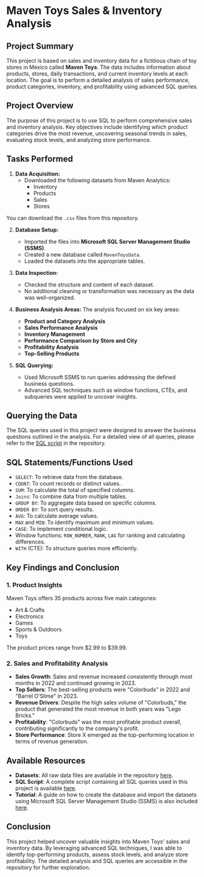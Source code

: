 # Maven Toys Sales & Inventory Analysis

## Project Summary
This project is based on sales and inventory data for a fictitious chain of toy stores in Mexico called **Maven Toys**. The data includes information about products, stores, daily transactions, and current inventory levels at each location. The goal is to perform a detailed analysis of sales performance, product categories, inventory, and profitability using advanced SQL queries.

## Project Overview
The purpose of this project is to use SQL to perform comprehensive sales and inventory analysis. Key objectives include identifying which product categories drive the most revenue, uncovering seasonal trends in sales, evaluating stock levels, and analyzing store performance.

## Tasks Performed
1. **Data Acquisition:**
   - Downloaded the following datasets from Maven Analytics:
     - Inventory
     - Products
     - Sales
     - Stores

You can download the `.csv` files from this repository.
     

2. **Database Setup:**
   - Imported the files into **Microsoft SQL Server Management Studio (SSMS)**.
   - Created a new database called `MavenToysData`.
   - Loaded the datasets into the appropriate tables.

3. **Data Inspection:**
   - Checked the structure and content of each dataset.
   - No additional cleaning or transformation was necessary as the data was well-organized.

4. **Business Analysis Areas:**
   The analysis focused on six key areas:
   - **Product and Category Analysis**
   - **Sales Performance Analysis**
   - **Inventory Management**
   - **Performance Comparison by Store and City**
   - **Profitability Analysis**
   - **Top-Selling Products**

5. **SQL Querying:**
   - Used Microsoft SSMS to run queries addressing the defined business questions.
   - Advanced SQL techniques such as window functions, CTEs, and subqueries were applied to uncover insights.

## Querying the Data
The SQL queries used in this project were designed to answer the business questions outlined in the analysis. For a detailed view of all queries, please refer to the [SQL script](https://github.com/DaCruzEmanuel/SQL_Sales-analysis/blob/main/SQL_MavenToys%20Sales%20analysis.sql) in the repository.

## SQL Statements/Functions Used
- `SELECT`: To retrieve data from the database.
- `COUNT`: To count records or distinct values.
- `SUM`: To calculate the total of specified columns.
- `Joins`: To combine data from multiple tables.
- `GROUP BY`: To aggregate data based on specific columns.
- `ORDER BY`: To sort query results.
- `AVG`: To calculate average values.
- `MAX` and `MIN`: To identify maximum and minimum values.
- `CASE`: To implement conditional logic.
- Window functions: `ROW_NUMBER`, `RANK`, `LAG` for ranking and calculating differences.
- `WITH` (CTE): To structure queries more efficiently.

## Key Findings and Conclusion

### 1. Product Insights
Maven Toys offers 35 products across five main categories:
- Art & Crafts
- Electronics
- Games
- Sports & Outdoors
- Toys

The product prices range from $2.99 to $39.99.

### 2. Sales and Profitability Analysis
- **Sales Growth**: Sales and revenue increased consistently through most months in 2022 and continued growing in 2023.
- **Top Sellers**: The best-selling products were "Colorbuds" in 2022 and "Barrel O’Slime" in 2023.
- **Revenue Drivers**: Despite the high sales volume of "Colorbuds," the product that generated the most revenue in both years was "Lego Bricks."
- **Profitability**: "Colorbuds" was the most profitable product overall, contributing significantly to the company's profit.
- **Store Performance**: Store X emerged as the top-performing location in terms of revenue generation.

## Available Resources
- **Datasets**: All raw data files are available in the repository [here](https://github.com/DaCruzEmanuel/SQL_Sales-analysis/upload/main/Datasets).
- **SQL Script**: A complete script containing all SQL queries used in this project is available [here](https://github.com/DaCruzEmanuel/SQL_Sales-analysis/blob/main/SQL_MavenToys%20Sales%20analysis.sql).
- **Tutorial**: A guide on how to create the database and import the datasets using Microsoft SQL Server Management Studio (SSMS) is also included [here]().

## Conclusion
This project helped uncover valuable insights into Maven Toys' sales and inventory data. By leveraging advanced SQL techniques, I was able to identify top-performing products, assess stock levels, and analyze store profitability. The detailed analysis and SQL queries are accessible in the repository for further exploration.
